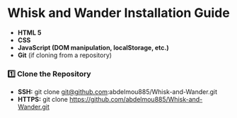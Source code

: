 # Whisk and Wander Installation Guide
- **HTML 5** 
- **CSS**
- **JavaScript (DOM manipulation, localStorage, etc.)**
- **Git** (if cloning from a repository)

### 1️⃣ Clone the Repository
- **SSH:** git clone git@github.com:abdelmou885/Whisk-and-Wander.git
- **HTTPS:** git clone https://github.com/abdelmou885/Whisk-and-Wander.git

